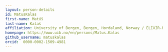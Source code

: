 ```yaml
---
layout: person-details
id: MatusKalas
first-name: Matúš
last-name: Kalaš
affiliation: University of Bergen, Bergen, Hordaland, Norway / ELIXIR-NO
homepage: https://www.uib.no/en/persons/Matus.Kalas
github_username: matuskalas
orcid:  0000-0002-1509-4981
---
```

